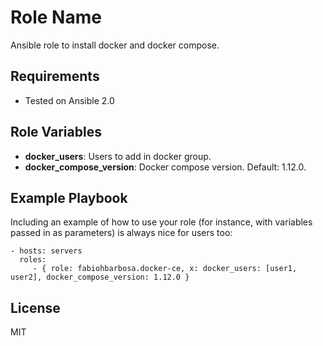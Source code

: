 Role Name
=========

Ansible role to install docker and docker compose.


Requirements
------------
- Tested on Ansible 2.0


Role Variables
--------------

* **docker_users**: Users to add in docker group.
* **docker_compose_version**: Docker compose version. Default: 1.12.0.


Example Playbook
----------------

Including an example of how to use your role (for instance, with variables passed in as parameters) is always nice for users too:

    - hosts: servers
      roles:
         - { role: fabiohbarbosa.docker-ce, x: docker_users: [user1, user2], docker_compose_version: 1.12.0 }


License
-------

MIT